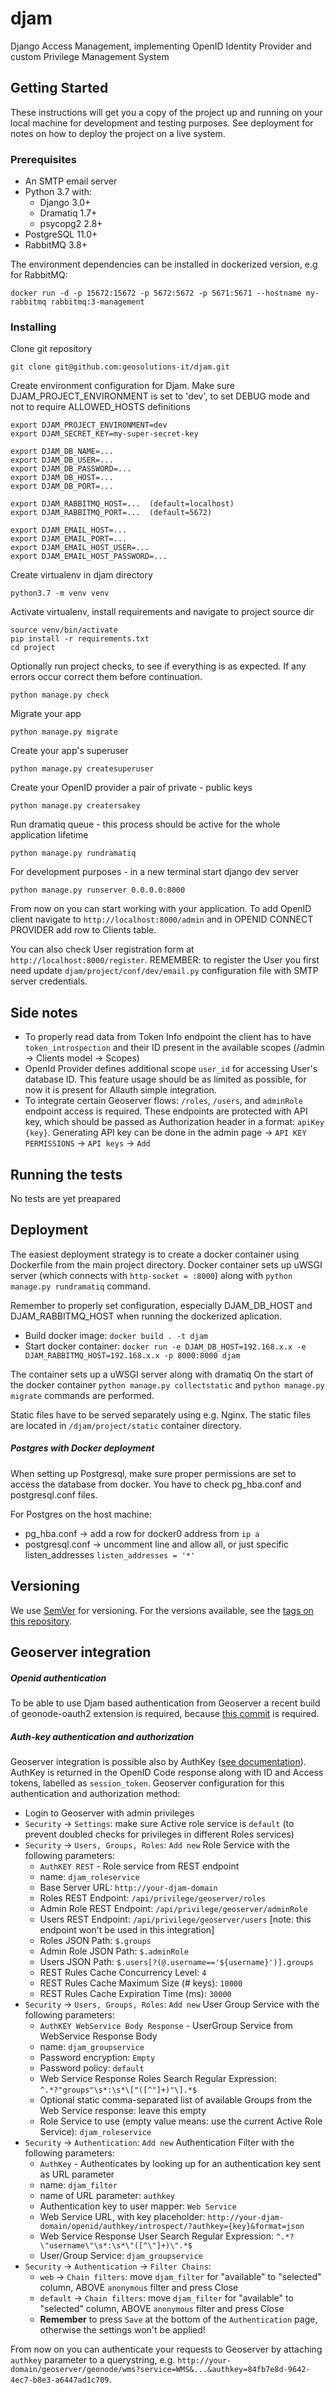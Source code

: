 # djam
Django Access Management, implementing OpenID Identity Provider and custom Privilege Management System

## Getting Started

These instructions will get you a copy of the project up and running on your local machine for development and testing purposes. See deployment for notes on how to deploy the project on a live system.

### Prerequisites

* An SMTP email server
* Python 3.7 with:
    * Django 3.0+
    * Dramatiq 1.7+
    * psycopg2 2.8+
* PostgreSQL 11.0+
* RabbitMQ 3.8+

The environment dependencies can be installed in dockerized version, e.g for RabbitMQ:

```
docker run -d -p 15672:15672 -p 5672:5672 -p 5671:5671 --hostname my-rabbitmq rabbitmq:3-management
```

### Installing

Clone git repository

```
git clone git@github.com:geosolutions-it/djam.git
```

Create environment configuration for Djam. Make sure DJAM_PROJECT_ENVIRONMENT is set to 'dev',
 to set DEBUG mode and not to require ALLOWED_HOSTS definitions

```
export DJAM_PROJECT_ENVIRONMENT=dev
export DJAM_SECRET_KEY=my-super-secret-key

export DJAM_DB_NAME=...
export DJAM_DB_USER=...
export DJAM_DB_PASSWORD=...
export DJAM_DB_HOST=...
export DJAM_DB_PORT=...

export DJAM_RABBITMQ_HOST=...  (default=localhost)
export DJAM_RABBITMQ_PORT=...  (default=5672)

export DJAM_EMAIL_HOST=...
export DJAM_EMAIL_PORT=...
export DJAM_EMAIL_HOST_USER=...
export DJAM_EMAIL_HOST_PASSWORD=...
```

Create virtualenv in djam directory

```
python3.7 -m venv venv
```

Activate virtualenv, install requirements and navigate to project source dir

```
source venv/bin/activate
pip install -r requirements.txt
cd project
```

Optionally run project checks, to see if everything is as expected. If any errors occur correct them before continuation.
```
python manage.py check
```

Migrate your app

```
python manage.py migrate
```

Create your app's superuser

```
python manage.py createsuperuser
```


Create your OpenID provider a pair of private - public keys

```
python manage.py creatersakey
```

Run dramatiq queue - this process should be active for the whole application lifetime

```
python manage.py rundramatiq
```

For development purposes - in a new terminal start django dev server

```
python manage.py runserver 0.0.0.0:8000
```

From now on you can start working with your application. To add OpenID client navigate to `http://localhost:8000/admin`
and in OPENID CONNECT PROVIDER add row to Clients table.

You can also check User registration form at `http://localhost:8000/register`. REMEMBER: to register the User
you first need update `djam/project/conf/dev/email.py` configuration file with SMTP server credentials.   

## Side notes

* To properly read data from Token Info endpoint the client has to have `token_introspection` and their ID present in the available scopes (/admin -> Clients model -> Scopes) 
* OpenId Provider defines additional scope `user_id` for accessing User's database ID. This feature usage should be as limited as possible, for now it is present for Allauth simple integration.
* To integrate certain Geoserver flows: `/roles`, `/users`, and `adminRole` endpoint access is required. These endpoints are protected with API key, which should be passed as Authorization header in a format: `apiKey {key}`.
Generating API key can be done in the admin page -> `API KEY PERMISSIONS` -> `API keys` -> `Add` 

## Running the tests

No tests are yet preapared

## Deployment

The easiest deployment strategy is to create a docker container using Dockerfile from the main project directory. Docker container sets up uWSGI server (which connects with `http-socket = :8000`) along with `python manage.py rundramatiq` command.

Remember to properly set configuration, especially DJAM_DB_HOST and DJAM_RABBITMQ_HOST when running the dockerized aplication.

* Build docker image: `docker build . -t djam`
* Start docker container: `docker run -e DJAM_DB_HOST=192.168.x.x -e DJAM_RABBITMQ_HOST=192.168.x.x -p 8000:8000 djam`

The container sets up a uWSGI server along with dramatiq
On the start of the docker container `python manage.py collectstatic` and `python manage.py migrate` commands are performed.

Static files have to be served separately using e.g. Nginx. The static files are located in `/djam/project/static` container directory.

##### Postgres with Docker deployment

When setting up Postgresql, make sure proper permissions are set to access the database from docker.
You have to check pg_hba.conf and postgresql.conf files.

For Postgres on the host machine:
* pg_hba.conf -> add a row for docker0 address from `ip a`
* postgresql.conf -> uncomment line and allow all, or just specific listen_addresses `listen_addresses = '*'`

## Versioning

We use [SemVer](http://semver.org/) for versioning. For the versions available, see the [tags on this repository](https://github.com/geosolutions-it/djam/tags). 

## Geoserver integration

##### Openid authentication
To be able to use Djam based authentication from Geoserver a recent build of geonode-oauth2 extension is required, because [this commit](https://github.com/geoserver/geoserver/commit/6e6ef47ce2bee359a705ce25c58fd8088f90417f) is required.

##### Auth-key authentication and authorization
Geoserver integration is possible also by AuthKey ([see documentation](https://docs.geoserver.org/stable/en/user/community/authkey/index.html)).
AuthKey is returned in the OpenID Code response along with ID and Access tokens, labelled as `session_token`.
Geoserver configuration for this authentication and authorization method:
* Login to Geoserver with admin privileges
* `Security` -> `Settings`: make sure Active role service is `default` (to prevent doubled checks for privileges in different Roles services)
* `Security` -> `Users, Groups, Roles`: `Add new` Role Service with the following parameters:
    * `AuthKEY REST` - Role service from REST endpoint
    * name: `djam_roleservice`
    * Base Server URL: `http://your-djam-domain`
    * Roles REST Endpoint: `/api/privilege/geoserver/roles`
    * Admin Role REST Endpoint: `/api/privilege/geoserver/adminRole`
    * Users REST Endpoint: `/api/privilege/geoserver/users` [note: this endpoint won't be used in this integration]
    * Roles JSON Path: `$.groups`
    * Admin Role JSON Path: `$.adminRole`
    * Users JSON Path: `$.users[?(@.username=='${username}')].groups`
    * REST Rules Cache Concurrency Level: `4`
    * REST Rules Cache Maximum Size (# keys): `10000`
    * REST Rules Cache Expiration Time (ms): `30000`
* `Security` -> `Users, Groups, Roles`: `Add new` User Group Service with the following parameters:
    * `AuthKEY WebService Body Response` - UserGroup Service from WebService Response Body
    * name: `djam_groupservice`
    * Password encryption: `Empty`
    * Password policy: `default`
    * Web Service Response Roles Search Regular Expression: `^.*?"groups"\s*:\s*\["([^"]+)"\].*$`
    * Optional static comma-separated list of available Groups from the Web Service response: leave this empty
    * Role Service to use (empty value means: use the current Active Role Service): `djam_roleservice`
* `Security` -> `Authentication`: `Add new` Authentication Filter with the following parameters:
    * `AuthKey` - Authenticates by looking up for an authentication key sent as URL parameter
    * name: `djam_filter`
    * name of URL parameter: `authkey`
    * Authentication key to user mapper: `Web Service`
    * Web Service URL, with key placeholder: `http://your-djam-domain/openid/authkey/introspect/?authkey={key}&format=json`
    * Web Service Response User Search Regular Expression: `^.*?\"username\"\s*:\s*\"([^\"]+)\".*$`
    * User/Group Service: `djam_groupservice`
* `Security` -> `Authentication` -> `Filter Chains`:
    * `web` -> `Chain filters`: move `djam_filter` for "available" to "selected" column, ABOVE `anonymous` filter and press Close
    * `default` -> `Chain filters`: move `djam_filter` for "available" to "selected" column, ABOVE `anonymous` filter and press Close
    * **Remember** to press `Save` at the bottom of the `Authentication` page, otherwise the settings won't be applied!

From now on you can authenticate your requests to Geoserver by attaching `authkey` parameter to a querystring, e.g. 
`http://your-domain/geoserver/geonode/wms?service=WMS&...&authkey=84fb7e8d-9642-4ec7-b8e3-a6447ad1c709`.
